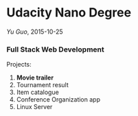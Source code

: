 # Udacity Nano Degree

_Yu Guo_, 2015-10-25

### Full Stack Web Development

Projects:

1. **Movie trailer**
2. Tournament result
3. Item catalogue
4. Conference Organization app
5. Linux Server
